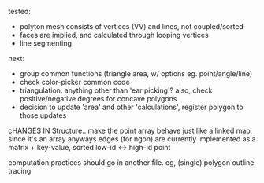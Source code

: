 tested:
- polyton mesh consists of vertices (VV) and lines, not coupled/sorted
- faces are implied, and calculated through looping vertices
- line segmenting

next:
- group common functions (triangle area, w/ options eg. point/angle/line)
- check color-picker common code
- triangulation: anything other than 'ear picking'? also, check positive/negative degrees for concave polygons
- decision to update 'area' and other 'calculations', register polygon to those updates

cHANGES IN Structure..
make the point array behave just like a linked map, since it's an array anyways
edges (for ngon) are currently implemented as a matrix + key-value, sorted low-id <-> high-id point

computation practices
should go in another file. eg, (single) polygon outline tracing